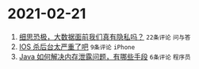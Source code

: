# 2021-02-21

1. [细思恐极，大数据面前我们真有隐私吗？](https://www.v2ex.com/t/754778) `22条评论` `问与答`
1. [IOS 杀后台太严重了吧](https://www.v2ex.com/t/754786) `9条评论` `iPhone`
1. [Java 如何解决内存泄露问题，有哪些手段](https://www.v2ex.com/t/754770) `6条评论` `程序员`
